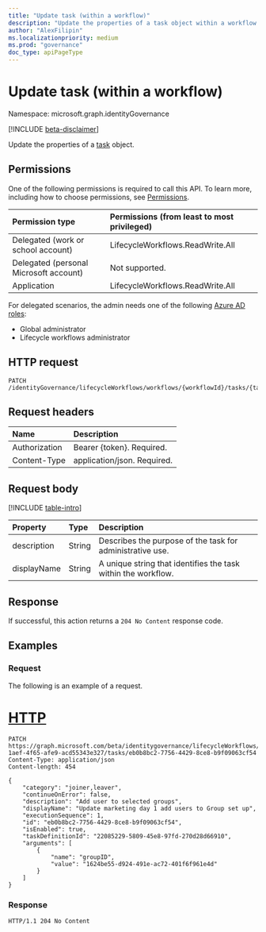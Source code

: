 ```yaml
---
title: "Update task (within a workflow)"
description: "Update the properties of a task object within a workflow object."
author: "AlexFilipin"
ms.localizationpriority: medium
ms.prod: "governance"
doc_type: apiPageType
---
```


# Update task (within a workflow)

Namespace: microsoft.graph.identityGovernance

[!INCLUDE [beta-disclaimer](../../includes/beta-disclaimer.md)]

Update the properties of a [task](../resources/identitygovernance-task.md) object.

## Permissions

One of the following permissions is required to call this API. To learn more, including how to choose permissions, see [Permissions](/graph/permissions-reference).

|Permission type|Permissions (from least to most privileged)|
|:---|:---|
|Delegated (work or school account)|LifecycleWorkflows.ReadWrite.All|
|Delegated (personal Microsoft account)|Not supported.|
|Application|LifecycleWorkflows.ReadWrite.All|

For delegated scenarios, the admin needs one of the following [Azure AD roles](/azure/active-directory/users-groups-roles/directory-assign-admin-roles#available-roles):

- Global administrator
- Lifecycle workflows administrator

## HTTP request

<!-- {
  "blockType": "ignored"
}
-->
``` http
PATCH /identityGovernance/lifecycleWorkflows/workflows/{workflowId}/tasks/{taskId}
```

## Request headers

|Name|Description|
|:---|:---|
|Authorization|Bearer {token}. Required.|
|Content-Type|application/json. Required.|

## Request body

[!INCLUDE [table-intro](../../includes/update-property-table-intro.md)]

|Property|Type|Description|
|:---|:---|:---|
|description|String|Describes the purpose of the task for administrative use.|
|displayName|String|A unique string that identifies the task within the workflow.|

## Response

If successful, this action returns a `204 No Content` response code.

## Examples

### Request

The following is an example of a request.

# [HTTP](#tab/http)
<!-- {
  "blockType": "request",
  "name": "lifecycleworkflows_update_workflow"
}
-->
``` http
PATCH https://graph.microsoft.com/beta/identitygovernance/lifecycleWorkflows/workflows/8696088c-1aef-4f65-afe9-acd55343e327/tasks/eb0b8bc2-7756-4429-8ce8-b9f09063cf54
Content-Type: application/json
Content-length: 454

{
    "category": "joiner,leaver",
    "continueOnError": false,
    "description": "Add user to selected groups",
    "displayName": "Update marketing day 1 add users to Group set up",
    "executionSequence": 1,
    "id": "eb0b8bc2-7756-4429-8ce8-b9f09063cf54",
    "isEnabled": true,
    "taskDefinitionId": "22085229-5809-45e8-97fd-270d28d66910",
    "arguments": [
        {
            "name": "groupID",
            "value": "1624be55-d924-491e-ac72-401f6f961e4d"
        }
    ]
}
```


### Response

<!-- {
  "blockType": "response",
  "truncated": true,

}
-->
``` http
HTTP/1.1 204 No Content
```

